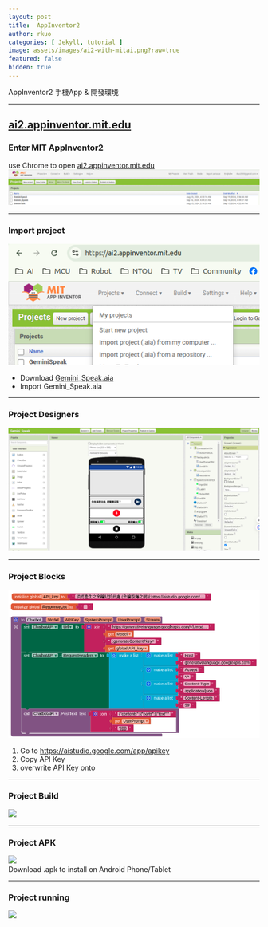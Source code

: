 ```yaml
---
layout: post
title:  AppInventor2
author: rkuo
categories: [ Jekyll, tutorial ]
image: assets/images/ai2-with-mitai.png?raw=true
featured: false
hidden: true
---
```


AppInventor2 手機App & 開發環境

---
## [ai2.appinventor.mit.edu](https://ai2.appinventor.mit.edu/)

### Enter MIT AppInventor2
use Chrome to open [ai2.appinventor.mit.edu](https://ai2.appinventor.mit.edu/)
![](https://github.com/rkuo2000/GenAI-projects/blob/master/assets/images/ai2_appinventor.png?raw=true)

---
### Import project
![](https://github.com/rkuo2000/GenAI-projects/blob/master/assets/images/ai2_import_project.png?raw=true)

* Download [Gemini_Speak.aia](https://github.com/rkuo2000/GenAI/blob/main/Gemini_Speak.aia)<br>
* Import Gemini_Speak.aia<br>

---
### Project Designers
![](https://github.com/rkuo2000/GenAI-projects/blob/master/assets/images/ai2_Gemini_Speak.png?raw=true)<br>

---
### Project Blocks
![](https://github.com/rkuo2000/GenAI-projects/blob/master/assets/images/ai2_Gemini_Speak_Blocks_starting.png?raw=true)<br>

1. Go to https://aistudio.google.com/app/apikey
2. Copy API Key
3. overwrite API Key onto 

---
### Project Build
![](https://github.com/rkuo2000/GenAI-projects/blob/master/assets/images/ai2_Gemini_Speak_Blocks_.png?raw=true)<br>

---
### Project APK
![](https://github.com/rkuo2000/GenAI-projects/blob/master/assets/images/ai2_Gemini_Speak_APK.png?raw=true)<br>
Download .apk to install on Android Phone/Tablet

---
### Project running
![](https://github.com/rkuo2000/GenAI-projects/blob/master/assets/images/ai2_Gemini_Speak_running.png?raw=true)

